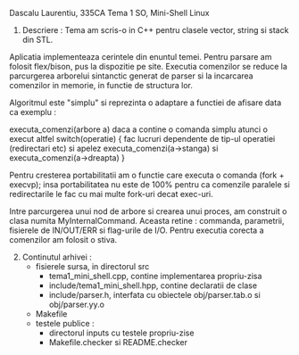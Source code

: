 Dascalu Laurentiu, 335CA
Tema 1 SO, Mini-Shell Linux

1. Descriere :
Tema am scris-o in C++ pentru clasele vector, string si stack din STL.

Aplicatia implementeaza cerintele din enuntul temei. Pentru parsare am folosit flex/bison, pus la dispozitie pe site.
Executia comenzilor se reduce la parcurgerea arborelui sintanctic generat de parser
si la incarcarea comenzilor in memorie, in functie de structura lor.

Algoritmul este "simplu" si reprezinta o adaptare a functiei de afisare data ca exemplu :

executa_comenzi(arbore a)
	daca a contine o comanda simplu atunci o execut
	altfel
		switch(operatie)
		{
			fac lucruri dependente de tip-ul operatiei (redirectari etc) si apelez executa_comenzi(a->stanga)
			si executa_comenzi(a->dreapta)
		}

Pentru cresterea portabilitatii am o functie care executa o comanda (fork + execvp); insa portabilitatea nu este
de 100% pentru ca comenzile paralele si redirectarile le fac cu mai multe fork-uri decat exec-uri.

Intre parcurgerea unui nod de arbore si crearea unui proces, am construit o clasa numita MyInternalCommand.
Aceasta retine : commanda, parametrii, fisierele de IN/OUT/ERR si flag-urile de I/O. Pentru executia corecta
a comenzilor am folosit o stiva.

2. Continutul arhivei :
	- fisierele sursa, in directorul src
		- tema1_mini_shell.cpp, contine implementarea propriu-zisa
		- include/tema1_mini_shell.hpp, contine declaratii de clase
		- include/parser.h, interfata cu obiectele obj/parser.tab.o si obj/parser.yy.o
	- Makefile
	- testele publice :
		- directorul inputs cu testele propriu-zise
		- Makefile.checker si README.checker

